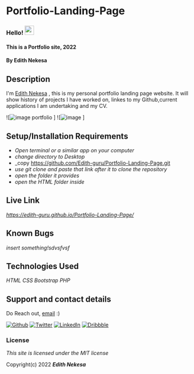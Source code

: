 # Portfolio-Landing-Page
### Hello! <img src="https://media.giphy.com/media/hvRJCLFzcasrR4ia7z/giphy.gif" width="25px">
#### This is a Portfolio site, 2022

#### By **Edith Nekesa**

## Description
I'm [Edith Nekesa](https://edith-guru.github.io/Portfolio-Landing-Page/) , this is my personal portfolio landing page website. It will show history of projects I have worked on, linkes to my Github,current applications I am undertaking and my CV.

![![image portfolio](https://user-images.githubusercontent.com/32816069/155943000-b695b434-0b71-4e2c-85b4-b8ce5be135af.PNG)
]
![![image](https://user-images.githubusercontent.com/32816069/155944307-ff38b419-58c1-4ebd-9064-8d758ec977b8.png)
]

## Setup/Installation Requirements

* _Open terminal or a similar app on your computer_
* _change directory to Desktop_
* _copy https://github.com/Edith-guru/Portfolio-Landing-Page.git
* _use git clone and paste that link after it to clone the repository_
* _open the folder it provides_
* _open the HTML folder inside_

## Live Link
 _https://edith-guru.github.io/Portfolio-Landing-Page/_
 
## Known Bugs
_insert something!sdvsfvsf_

## Technologies Used

_HTML_
_CSS_
_Bootstrap_
_PHP_

## Support and contact details
Do Reach out, [email](edithnesa@gmail.com) :)

<p><a href="https://github.com/Edith-guru" target="_blank"><img alt="Github" src="https://img.shields.io/badge/GitHub-%2312100E.svg?&style=for-the-badge&logo=Github&logoColor=white" /></a> <a href="https://twitter.com/EdithKessa" target="_blank"><img alt="Twitter" src="https://img.shields.io/badge/twitter-%231DA1F2.svg?&style=for-the-badge&logo=twitter&logoColor=white" /></a> <a href="https://www.linkedin.com/in/edith-kesa-b84a7a142/" target="_blank"><img alt="LinkedIn" src="https://img.shields.io/badge/linkedin-%230077B5.svg?&style=for-the-badge&logo=linkedin&logoColor=white" /></a> <a href="https://dribbble.com/E_kesa22" target="_blank"><img alt="Dribbble" src="https://img.shields.io/badge/Dribbble-https%3A%2F%2Fdribbble.com%2FE__kesa22-red" /></a>
</p>

### License

_This site is licensed under the MIT license_

Copyright(c) 2022 **_Edith Nekesa_**
